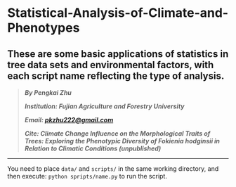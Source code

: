 # Statistical-Analysis-of-Climate-and-Phenotypes
## These are some basic applications of statistics in tree data sets and environmental factors, with each script name reflecting the type of analysis.

> ***By Pengkai Zhu***
> 
> ***Institution: Fujian Agriculture and Forestry University***
> 
>  ***Email: pkzhu222@gmail.com***
> 
>  ***Cite: Climate Change Influence on the Morphological Traits of Trees: Exploring the Phenotypic Diversity of Fokienia hodginsii in Relation to Climatic Conditions (unpublished)***
>  
>


------

You need to place `data/` and `scripts/` in the same working directory, and then execute: `python spripts/name.py` to run the script.
